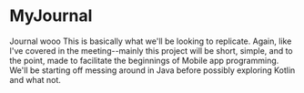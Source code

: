 # MyJournal
Journal wooo
This is basically what we'll be looking to replicate. Again, like I've covered in the meeting--mainly this project will be short, simple, and to the point, made to facilitate the beginnings of
Mobile app programming. We'll be starting off messing around in Java before possibly exploring Kotlin and what not.
